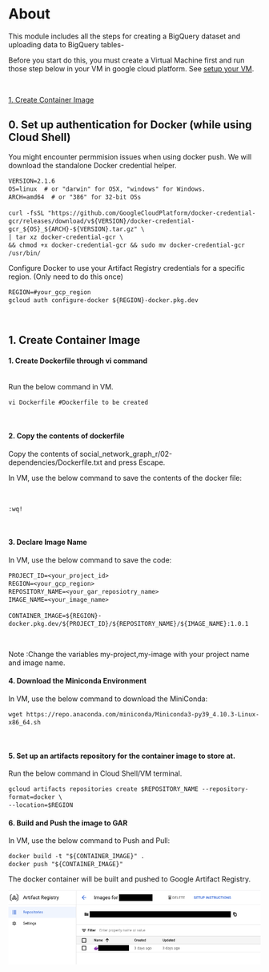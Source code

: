 # About

This module includes all the steps for creating a BigQuery dataset and uploading data to BigQuery tables-
<br>


Before you start do this, you must create a Virtual Machine first and run those step below in your VM in google cloud platform. See [setup your VM](../instructions/create_vm.md).

<br>


[1. Create Container Image](04-create-docker-image.md#1-create-container-image)<br>

## 0. Set up authentication for Docker (while using Cloud Shell)
You might encounter permmision issues when using docker push. We will download the standalone Docker credential helper.
```
VERSION=2.1.6
OS=linux  # or "darwin" for OSX, "windows" for Windows.
ARCH=amd64  # or "386" for 32-bit OSs

curl -fsSL "https://github.com/GoogleCloudPlatform/docker-credential-gcr/releases/download/v${VERSION}/docker-credential-gcr_${OS}_${ARCH}-${VERSION}.tar.gz" \
| tar xz docker-credential-gcr \
&& chmod +x docker-credential-gcr && sudo mv docker-credential-gcr /usr/bin/
```
Configure Docker to use your Artifact Registry credentials for a specific region. (Only need to do this once)
```
REGION=#your_gcp_region
gcloud auth configure-docker ${REGION}-docker.pkg.dev
```

<br>

## 1. Create Container Image 

#### 1. Create Dockerfile through vi command

<br>
Run the below command in VM.

```
vi Dockerfile #Dockerfile to be created

```

<br>


#### 2. Copy the contents of dockerfile

Copy the contents of  social_network_graph_r/02-dependencies/Dockerfile.txt and press Escape.


In VM, use the below command to save the contents of the docker file:

<br>

```
:wq!
```
<br>

#### 3. Declare Image Name


In VM, use the below command to save the code:
<br>

```
PROJECT_ID=<your_project_id>
REGION=<your_gcp_region>
REPOSITORY_NAME=<your_gar_reposiotry_name>
IMAGE_NAME=<your_image_name>

CONTAINER_IMAGE=${REGION}-docker.pkg.dev/${PROJECT_ID}/${REPOSITORY_NAME}/${IMAGE_NAME}:1.0.1
```
<br>

Note :Change the variables my-project,my-image with your project name and image name.

#### 4. Download the Miniconda Environment


In VM, use the below command to download the MiniConda:
<br>
```
wget https://repo.anaconda.com/miniconda/Miniconda3-py39_4.10.3-Linux-x86_64.sh
```
<br>

#### 5. Set up an artifacts repository for the container image to store at.

Run the below command in Cloud Shell/VM terminal.

```
gcloud artifacts repositories create $REPOSITORY_NAME --repository-format=docker \
--location=$REGION
```

#### 6. Build and Push the image to GAR


In VM, use the below command to Push and Pull:
<br>
```
docker build -t "${CONTAINER_IMAGE}" .
docker push "${CONTAINER_IMAGE}"

```

The docker container will be built and pushed to Google Artifact Registry.

<kbd>
<img src=../images/di_2.png />
</kbd>

<br>
